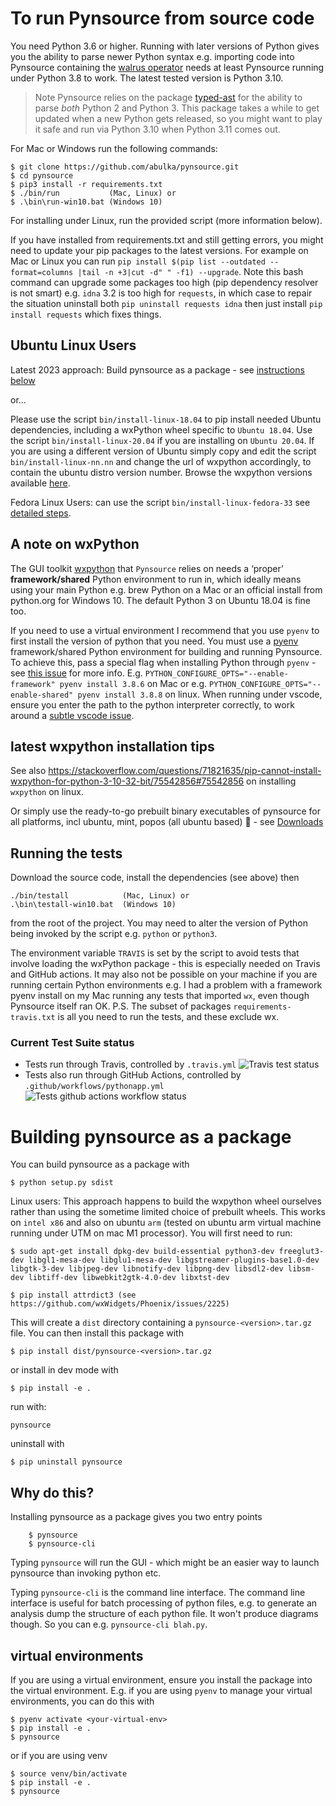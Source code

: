 # To run Pynsource from source code

You need Python 3.6 or higher. Running with later versions of Python gives you the ability to parse newer Python syntax e.g. importing code into Pynsource containing the [walrus operator](https://realpython.com/lessons/assignment-expressions/) needs at least Pynsource running under Python 3.8 to work. The latest tested version is Python 3.10.

> Note Pynsource relies on the package [typed-ast](https://pypi.org/project/typed-ast/) for the ability to parse *both* Python 2 and Python 3. This package takes a while to get updated when a new Python gets released, so you might want to play it safe and run via Python 3.10 when Python 3.11 comes out.

For Mac or Windows run the following commands:

    $ git clone https://github.com/abulka/pynsource.git
    $ cd pynsource
    $ pip3 install -r requirements.txt
    $ ./bin/run           (Mac, Linux) or
    $ .\bin\run-win10.bat (Windows 10)

For installing under Linux, run the provided script (more information below).

If you have installed from requirements.txt and still getting errors, you might need to update your pip packages to the latest versions. For example on Mac or Linux you can run `pip install $(pip list --outdated --format=columns |tail -n +3|cut -d" " -f1) --upgrade`. Note this bash command can upgrade some packages too high (pip dependency resolver is not smart) e.g. `idna` 3.2 is too high for `requests`, in which case to repair the situation uninstall both `pip uninstall requests idna` then just install `pip install requests` which fixes things.

## Ubuntu Linux Users

Latest 2023 approach: Build pynsource as a package - see [instructions below](#building-pynsource-as-a-package)

or...

Please use the script `bin/install-linux-18.04` to pip install needed Ubuntu dependencies, including a wxPython wheel specific to `Ubuntu 18.04`. Use the script `bin/install-linux-20.04` if you are installing on `Ubuntu 20.04`.  If you are using a different version of Ubuntu simply copy and edit the script `bin/install-linux-nn.nn` and change the url of wxpython accordingly, to contain the ubuntu distro version number. Browse the wxpython versions available [here](https://extras.wxpython.org/wxPython4/extras/linux/gtk3/).

Fedora Linux Users: can use the script `bin/install-linux-fedora-33` see [detailed steps](INSTALL-TIPS.md).

## A note on wxPython

The GUI toolkit [wxpython](https://wxpython.org/) that `Pynsource` relies on  needs a ‘proper’ **framework/shared** Python environment to run in, which ideally means using your main Python e.g. brew Python on a Mac or an official install from python.org for Windows 10. The default Python 3 on Ubuntu 18.04 is fine too. 

If you need to use a virtual environment I recommend that you use `pyenv` to first install the version of python that you need. You must use a [pyenv](https://github.com/pyenv/pyenv) framework/shared Python environment for building and running Pynsource. To achieve this, pass a special flag when installing Python through `pyenv` - see [this issue](https://github.com/abulka/pynsource/issues/68#issuecomment-605612292) for more info. E.g. `PYTHON_CONFIGURE_OPTS="--enable-framework" pyenv install 3.8.6` on Mac or e.g. `PYTHON_CONFIGURE_OPTS="--enable-shared" pyenv install 3.8.8` on linux.  When running under vscode, ensure you enter the path to the python interpreter correctly, to work around a [subtle vscode issue](https://github.com/microsoft/vscode-python/issues/16604).

## latest wxpython installation tips
See also https://stackoverflow.com/questions/71821635/pip-cannot-install-wxpython-for-python-3-10-32-bit/75542856#75542856 on installing `wxpython` on linux.

Or simply use the ready-to-go prebuilt binary executables of pynsource for all platforms, incl ubuntu, mint, popos (all ubuntu based) 🎉 - see [Downloads](DOWNLOADS.md)

## Running the tests

Download the source code, install the dependencies (see above) then

```
./bin/testall            (Mac, Linux) or
.\bin\testall-win10.bat  (Windows 10)
```

from the root of the project. You may need to alter the version of Python being invoked by the script e.g. `python` or `python3`.

The environment variable `TRAVIS` is set by the script to avoid tests that involve loading the wxPython package - this is especially needed on Travis and GitHub actions. It may also not be possible on your machine if you are running certain Python environments e.g. I had a problem with a framework pyenv install on my Mac running any tests that imported `wx`, even though Pynsource itself ran OK.  P.S. The subset of packages `requirements-travis.txt` is all you need to run the tests, and these exclude wx.

### Current Test Suite status

- Tests run through Travis, controlled by  `.travis.yml` ![Travis test status](https://github.com/abulka/pynsource/workflows/Python%20application/badge.svg)
- Tests also run through GitHub Actions, controlled by `.github/workflows/pythonapp.yml` ![Tests github actions workflow status](https://github.com/abulka/pynsource/actions/workflows/python-tests.yml/badge.svg)

# Building pynsource as a package

You can build pynsource as a package with

    $ python setup.py sdist

Linux users: This approach happens to build the wxpython wheel ourselves rather than using the sometime limited choice of prebuilt wheels. This works on `intel x86` and also on ubuntu `arm` (tested on ubuntu arm virtual machine running under UTM on mac M1 processor). You will first need to run:

    $ sudo apt-get install dpkg-dev build-essential python3-dev freeglut3-dev libgl1-mesa-dev libglu1-mesa-dev libgstreamer-plugins-base1.0-dev libgtk-3-dev libjpeg-dev libnotify-dev libpng-dev libsdl2-dev libsm-dev libtiff-dev libwebkit2gtk-4.0-dev libxtst-dev

    $ pip install attrdict3 (see https://github.com/wxWidgets/Phoenix/issues/2225)

    
This will create a `dist` directory containing a `pynsource-<version>.tar.gz` file. You can then install this package with
    
    $ pip install dist/pynsource-<version>.tar.gz

or install in dev mode with 

    $ pip install -e .

run with:

    pynsource

uninstall with

    $ pip uninstall pynsource

## Why do this?

Installing pynsource as a package gives you two entry points
    
        $ pynsource
        $ pynsource-cli

Typing `pynsource` will run the GUI - which might be an easier way to launch pynsource than invoking python etc.

Typing `pynsource-cli` is the command line interface. The command line interface is useful for batch processing of python files, e.g. to generate an analysis dump the structure of each python file. It won't produce diagrams though. So you can e.g. `pynsource-cli blah.py`.

## virtual environments

If you are using a virtual environment, ensure you install the package into the virtual environment. E.g. if you are using `pyenv` to manage your virtual environments, you can do this with    

    $ pyenv activate <your-virtual-env>
    $ pip install -e .
    $ pynsource

or if you are using venv

    $ source venv/bin/activate
    $ pip install -e .
    $ pynsource
